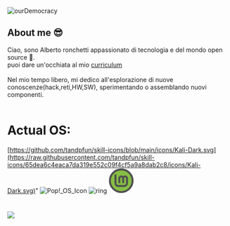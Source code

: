 
![ourDemocracy](https://github.com/AlbertoCode0/AlbertoCode0/assets/137056242/1c2d1dfc-cf04-47b6-8f16-f7fcebc4a3b5)

## About me :sunglasses:
Ciao, sono Alberto ronchetti
appassionato di tecnologia e del mondo open source 🐧. 
</br>puoi dare un'occhiata al mio [curriculum](https://albertocode0.github.io/)
</br></br>
Nel mio tempo libero, mi dedico all'esplorazione di nuove conoscenze(hack,reti,HW,SW),  sperimentando o assemblando nuovi componenti.
</br></br>
# Actual OS:

[https://github.com/tandpfun/skill-icons/blob/main/icons/Kali-Dark.svg](https://raw.githubusercontent.com/tandpfun/skill-icons/65dea6c4eaca7da319e552c09f4cf5a9a8dab2c8/icons/Kali-Dark.svg)"
![Pop!_OS_Icon](https://github.com/AlbertoCode0/AlbertoCode0/assets/137056242/12139ba7-6860-446d-ad16-763c5e5c73c3)  ![ring](https://github.com/AlbertoCode0/AlbertoCode0/assets/137056242/1280edc9-042d-4a34-bf0b-cbb8d07010fa)<?xml version="1.0" encoding="UTF-8"?>
<svg xmlns="http://www.w3.org/2000/svg" xmlns:xlink="http://www.w3.org/1999/xlink" width="56px" height="56px" viewBox="0 0 56 56" version="1.1">
<g id="surface1">
<path style="fill-rule:nonzero;fill:rgb(52.54902%,74.509804%,26.27451%);fill-opacity:1;stroke-width:20;stroke-linecap:butt;stroke-linejoin:miter;stroke:rgb(31.372549%,31.372549%,31.372549%);stroke-opacity:1;stroke-miterlimit:4;" d="M 246 128 C 246 193.160714 193.160714 246 128 246 C 62.839286 246 10 193.160714 10 128 C 10 62.839286 62.839286 10 128 10 C 193.160714 10 246 62.839286 246 128 Z M 246 128 " transform="matrix(0.21875,0,0,0.21875,0,0)"/>
<path style=" stroke:none;fill-rule:nonzero;fill:rgb(31.372549%,31.372549%,31.372549%);fill-opacity:1;" d="M 12.6875 13.78125 L 12.6875 33.46875 C 12.6875 38.273438 16.632812 42.21875 21.4375 42.21875 L 34.5625 42.21875 C 39.367188 42.21875 43.3125 38.273438 43.3125 33.46875 L 43.3125 22.53125 C 43.3125 18.933594 40.347656 15.96875 36.75 15.96875 C 35.070312 15.96875 33.542969 16.632812 32.375 17.691406 C 31.207031 16.632812 29.679688 15.96875 28 15.96875 C 24.402344 15.96875 21.4375 18.933594 21.4375 22.53125 L 21.4375 33.46875 L 25.8125 33.46875 L 25.8125 22.53125 C 25.8125 21.296875 26.765625 20.34375 28 20.34375 C 29.234375 20.34375 30.1875 21.296875 30.1875 22.53125 L 30.1875 33.46875 L 34.5625 33.46875 L 34.5625 22.53125 C 34.5625 21.296875 35.515625 20.34375 36.75 20.34375 C 37.984375 20.34375 38.9375 21.296875 38.9375 22.53125 L 38.9375 33.46875 C 38.9375 35.910156 37.003906 37.84375 34.5625 37.84375 L 21.4375 37.84375 C 18.996094 37.84375 17.0625 35.910156 17.0625 33.46875 L 17.0625 13.78125 Z M 12.6875 13.78125 "/>
</g>
</svg>




#
![](https://komarev.com/ghpvc/?username=AlbertoCode0&color=red)
